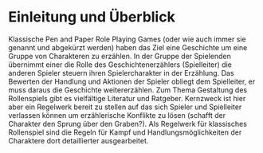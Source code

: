 # Einleitung und Überblick

Klassische Pen and Paper Role Playing Games (oder wie auch immer sie genannt und abgekürzt werden) haben das Ziel
eine Geschichte um eine Gruppe von Charakteren zu erzählen. In der Gruppe der Spielenden übernimmt einer die Rolle
des Geschichtenerzählers (Spielleiter) die anderen Spieler steuern ihren Spielercharakter in der Erzählung. Das
Bewerten der Handlung und Aktionen der Spieler obliegt dem Spielleiter, er muss daraus die Geschichte weitererzählen.
Zum Thema Gestaltung des Rollenspiels gibt es vielfältige Literatur und Ratgeber. Kernzweck ist hier aber
ein Regelwerk bereit zu stellen auf das sich Spieler und Spielleiter verlassen können um erzählerische Konflikte zu
lösen (schafft der Charakter den Sprung über den Graben?). Als Regelwerk für klassisches Rollenspiel sind die Regeln
für Kampf und Handlungsmöglichkeiten der Charaktere dort detaillierter ausgearbeitet.

